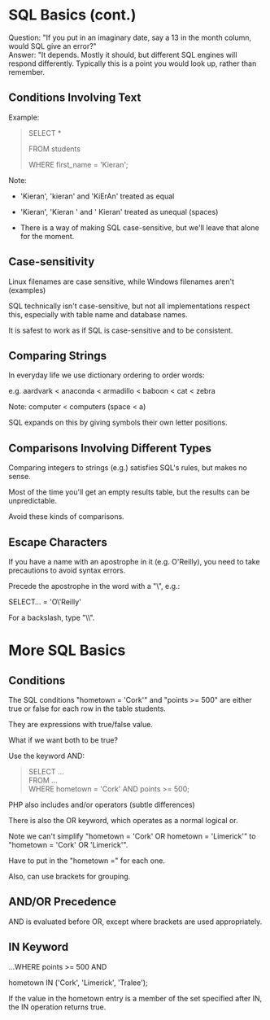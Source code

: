 SQL Basics (cont.)
==================

Question: "If you put in an imaginary date, say a 13 in the month
column, would SQL give an error?"\
Answer: "It depends. Mostly it should, but different SQL engines will
respond differently. Typically this is a point you would look up, rather
than remember.

Conditions Involving Text
-------------------------

Example:

> SELECT \*
>
> FROM students
>
> WHERE first\_name = 'Kieran';

Note:

-   'Kieran', 'kieran' and 'KiErAn' treated as equal

-   'Kieran', 'Kieran ' and ' Kieran' treated as unequal (spaces)

-   There is a way of making SQL case-sensitive, but we'll leave that
    alone for the moment.

Case-sensitivity
----------------

Linux filenames are case sensitive, while Windows filenames aren't
(examples)

SQL technically isn't case-sensitive, but not all implementations
respect this, especially with table name and database names.

It is safest to work as if SQL is case-sensitive and to be consistent.

Comparing Strings
-----------------

In everyday life we use dictionary ordering to order words:

e.g. aardvark &lt; anaconda &lt; armadillo &lt; baboon &lt; cat &lt;
zebra

Note: computer &lt; computers (space &lt; a)

SQL expands on this by giving symbols their own letter positions.

Comparisons Involving Different Types
-------------------------------------

Comparing integers to strings (e.g.) satisfies SQL's rules, but makes no
sense.

Most of the time you'll get an empty results table, but the results can
be unpredictable.

Avoid these kinds of comparisons.

Escape Characters
-----------------

If you have a name with an apostrophe in it (e.g. O'Reilly), you need to
take precautions to avoid syntax errors.

Precede the apostrophe in the word with a "\\", e.g.:

SELECT… = 'O\\'Reilly'

For a backslash, type "\\\\".

More SQL Basics
===============

Conditions
----------

The SQL conditions "hometown = 'Cork'" and "points &gt;= 500" are either
true or false for each row in the table students.

They are expressions with true/false value.

What if we want both to be true?

Use the keyword AND:

> SELECT …\
> FROM …\
> WHERE hometown = 'Cork' AND points &gt;= 500;

PHP also includes and/or operators (subtle differences)

There is also the OR keyword, which operates as a normal logical or.

Note we can't simplify "hometown = 'Cork' OR hometown = 'Limerick'" to
"hometown = 'Cork' OR 'Limerick'".

Have to put in the "hometown =" for each one.

Also, can use brackets for grouping.

AND/OR Precedence
-----------------

AND is evaluated before OR, except where brackets are used
appropriately.

IN Keyword
----------

…WHERE points &gt;= 500 AND

hometown IN ('Cork', 'Limerick', 'Tralee');

If the value in the hometown entry is a member of the set specified
after IN, the IN operation returns true.
